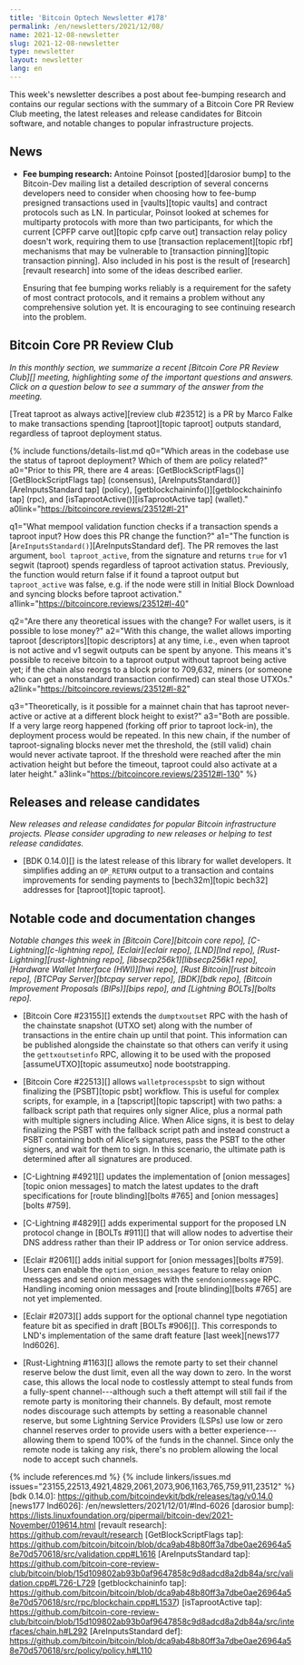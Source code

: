```yaml
---
title: 'Bitcoin Optech Newsletter #178'
permalink: /en/newsletters/2021/12/08/
name: 2021-12-08-newsletter
slug: 2021-12-08-newsletter
type: newsletter
layout: newsletter
lang: en
---
```

This week's newsletter describes a post about fee-bumping research and
contains our regular sections with the summary of a Bitcoin Core PR
Review Club meeting, the latest releases and release candidates for Bitcoin software,
and notable changes to popular infrastructure projects.

## News

- **Fee bumping research:** Antoine Poinsot [posted][darosior bump] to
  the Bitcoin-Dev mailing list a detailed description of several concerns
  developers need to consider when choosing how to fee-bump presigned
  transactions used in [vaults][topic vaults] and contract protocols
  such as LN.  In particular, Poinsot looked at schemes for multiparty
  protocols with more than two participants, for which the current [CPFP
  carve out][topic cpfp carve out] transaction relay policy doesn't
  work, requiring them to use [transaction replacement][topic rbf]
  mechanisms that may be vulnerable to [transaction pinning][topic
  transaction pinning].  Also included in his post is the result of
  [research][revault research] into some of the ideas described earlier.

    Ensuring that fee bumping works reliably is a requirement for the
    safety of most contract protocols, and it remains a problem without any
    comprehensive solution yet.  It is encouraging to see continuing
    research into the problem.

## Bitcoin Core PR Review Club

*In this monthly section, we summarize a recent [Bitcoin Core PR Review Club][]
meeting, highlighting some of the important questions and answers.  Click on a
question below to see a summary of the answer from the meeting.*

[Treat taproot as always active][review club #23512] is a PR by Marco Falke to
make transactions spending [taproot][topic taproot] outputs standard, regardless of taproot
deployment status.

{% include functions/details-list.md
  q0="Which areas in the codebase use the status of taproot deployment? Which of
  them are policy related?"
  a0="Prior to this PR, there are 4 areas:
  [GetBlockScriptFlags()][GetBlockScriptFlags tap] (consensus),
  [AreInputsStandard()][AreInputsStandard tap] (policy),
  [getblockchaininfo()][getblockchaininfo tap] (rpc), and
  [isTaprootActive()][isTaprootActive tap] (wallet)."
  a0link="https://bitcoincore.reviews/23512#l-21"

  q1="What mempool validation function checks if a transaction spends a taproot
  input? How does this PR change the function?"
  a1="The function is [`AreInputsStandard()`][AreInputsStandard def]. The PR
  removes the last argument, `bool taproot_active`, from the signature and returns
  `true` for v1 segwit (taproot) spends regardless of taproot activation status.
  Previously, the function would return false if it found a taproot output but
  `taproot_active` was false, e.g. if the node were still in Initial Block
  Download and syncing blocks before taproot activation."
  a1link="https://bitcoincore.reviews/23512#l-40"

  q2="Are there any theoretical issues with the change? For wallet users, is
  it possible to lose money?"
  a2="With this change, the wallet allows importing taproot [descriptors][topic descriptors] at any
  time, i.e., even when taproot is not active and v1 segwit outputs can be spent
  by anyone. This means it's possible to receive bitcoin to a taproot output
  without taproot being active yet; if the chain also reorgs to a block prior to
  709,632, miners (or someone who can get a nonstandard transaction confirmed) can
  steal those UTXOs."
  a2link="https://bitcoincore.reviews/23512#l-82"

  q3="Theoretically, is it possible for a mainnet chain that has taproot
  never-active or active at a different block height to exist?"
  a3="Both are possible. If a very large reorg happened (forking off prior to
  taproot lock-in), the deployment process would be repeated. In this new chain,
  if the number of taproot-signaling blocks never met the threshold, the (still
  valid) chain would never activate taproot. If the threshold were reached after
  the min activation height but before the timeout, taproot could also activate
  at a later height."
  a3link="https://bitcoincore.reviews/23512#l-130"
%}

## Releases and release candidates

*New releases and release candidates for popular Bitcoin infrastructure
projects.  Please consider upgrading to new releases or helping to test
release candidates.*

- [BDK 0.14.0][] is the latest release of this library for wallet
  developers.  It simplifies adding an `OP_RETURN` output to a
  transaction and contains improvements for sending payments to
  [bech32m][topic bech32] addresses for [taproot][topic taproot].

## Notable code and documentation changes

*Notable changes this week in [Bitcoin Core][bitcoin core repo],
[C-Lightning][c-lightning repo], [Eclair][eclair repo], [LND][lnd repo],
[Rust-Lightning][rust-lightning repo], [libsecp256k1][libsecp256k1
repo], [Hardware Wallet Interface (HWI)][hwi repo],
[Rust Bitcoin][rust bitcoin repo], [BTCPay Server][btcpay server repo],
[BDK][bdk repo], [Bitcoin Improvement Proposals (BIPs)][bips repo], and
[Lightning BOLTs][bolts repo].*

- [Bitcoin Core #23155][] extends the `dumptxoutset` RPC with the hash
  of the chainstate snapshot (UTXO set) along with the number of
  transactions in the entire chain up until that point.  This
  information can be published alongside the chainstate so that others
  can verify it using the `gettxoutsetinfo` RPC, allowing it to be used
  with the proposed [assumeUTXO][topic assumeutxo] node bootstrapping.

- [Bitcoin Core #22513][] allows `walletprocesspsbt` to sign without
  finalizing the [PSBT][topic psbt] workflow. This is useful for
  complex scripts, for example, in a [tapscript][topic tapscript] with
  two paths: a fallback script path that requires only signer Alice,
  plus a normal path with multiple signers including Alice. When Alice
  signs, it is best to delay finalizing the PSBT with the fallback
  script path and instead construct a PSBT containing both of Alice’s
  signatures, pass the PSBT to the other signers, and wait for
  them to sign. In this scenario, the ultimate path is determined after
  all signatures are produced.

- [C-Lightning #4921][] updates the implementation of [onion
  messages][topic onion messages] to match the latest updates to the
  draft specifications for [route blinding][bolts #765] and [onion
  messages][bolts #759].

- [C-Lightning #4829][] adds experimental support for the proposed
  LN protocol change in [BOLTs #911][] that will allow nodes to advertise
  their DNS address rather than their IP address or Tor onion service
  address.

- [Eclair #2061][] adds initial support for [onion messages][bolts #759]. Users
  can enable the `option_onion_messages` feature to relay onion messages and
  send onion messages with the `sendonionmessage` RPC. Handling incoming onion
  messages and [route blinding][bolts #765] are not yet implemented.

- [Eclair #2073][] adds support for the optional channel type negotiation
  feature bit as specified in draft [BOLTs #906][].  This corresponds
  to LND's implementation of the same draft feature [last week][news177
  lnd6026].

- [Rust-Lightning #1163][] allows the remote party to set their channel
  reserve below the dust limit, even all the way down to zero.  In the
  worst case, this allows the local node to costlessly attempt to steal
  funds from a fully-spent channel---although such a theft attempt will
  still fail if the remote party is monitoring their channels.  By
  default, most remote nodes discourage such attempts by setting a
  reasonable channel reserve, but some Lightning Service Providers
  (LSPs) use low or zero channel reserves order to provide users with a
  better experience---allowing them to spend 100% of the funds in the
  channel.  Since only the remote node is taking any risk, there's no
  problem allowing the local node to accept such channels.

{% include references.md %}
{% include linkers/issues.md issues="23155,22513,4921,4829,2061,2073,906,1163,765,759,911,23512" %}
[bdk 0.14.0]: https://github.com/bitcoindevkit/bdk/releases/tag/v0.14.0
[news177 lnd6026]: /en/newsletters/2021/12/01/#lnd-6026
[darosior bump]: https://lists.linuxfoundation.org/pipermail/bitcoin-dev/2021-November/019614.html
[revault research]: https://github.com/revault/research
[GetBlockScriptFlags tap]: https://github.com/bitcoin/bitcoin/blob/dca9ab48b80ff3a7dbe0ae26964a58e70d570618/src/validation.cpp#L1616
[AreInputsStandard tap]: https://github.com/bitcoin-core-review-club/bitcoin/blob/15d109802ab93b0af9647858c9d8adcd8a2db84a/src/validation.cpp#L726-L729
[getblockchaininfo tap]: https://github.com/bitcoin/bitcoin/blob/dca9ab48b80ff3a7dbe0ae26964a58e70d570618/src/rpc/blockchain.cpp#L1537)
[isTaprootActive tap]: https://github.com/bitcoin-core-review-club/bitcoin/blob/15d109802ab93b0af9647858c9d8adcd8a2db84a/src/interfaces/chain.h#L292
[AreInputsStandard def]: https://github.com/bitcoin/bitcoin/blob/dca9ab48b80ff3a7dbe0ae26964a58e70d570618/src/policy/policy.h#L110
